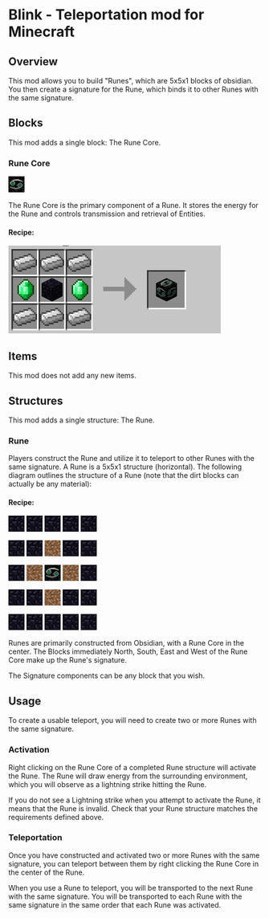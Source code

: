 # Blink - Teleportation mod for Minecraft

## Overview

This mod allows you to build "Runes", which are 5x5x1 blocks of obsidian. You then create a signature for the Rune, which binds it to other Runes with the same signature.

## Blocks

This mod adds a single block: The Rune Core.

### Rune Core

![Image](src/main/resources/assets/blink/textures/blocks/runecore.png)

The Rune Core is the primary component of a Rune. It stores the energy for the Rune and controls transmission and retrieval of Entities.

#### Recipe:

![Image](doc/images/recipes/runecore.png)

## Items

This mod does not add any new items.

## Structures

This mod adds a single structure: The Rune.

### Rune

Players construct the Rune and utilize it to teleport to other Runes with the same signature. A Rune is a 5x5x1 structure (horizontal). The following diagram outlines the structure of a Rune (note that the dirt blocks can actually be any material):

#### Recipe:

![Image](doc/images/obsidian.png)
![Image](doc/images/obsidian.png)
![Image](doc/images/obsidian.png)
![Image](doc/images/obsidian.png)
![Image](doc/images/obsidian.png)

![Image](doc/images/obsidian.png)
![Image](doc/images/obsidian.png)
![Image](doc/images/dirt.png)
![Image](doc/images/obsidian.png)
![Image](doc/images/obsidian.png)

![Image](doc/images/obsidian.png)
![Image](doc/images/dirt.png)
![Image](src/main/resources/assets/blink/textures/blocks/runecore.png)
![Image](doc/images/dirt.png)
![Image](doc/images/obsidian.png)

![Image](doc/images/obsidian.png)
![Image](doc/images/obsidian.png)
![Image](doc/images/dirt.png)
![Image](doc/images/obsidian.png)
![Image](doc/images/obsidian.png)

![Image](doc/images/obsidian.png)
![Image](doc/images/obsidian.png)
![Image](doc/images/obsidian.png)
![Image](doc/images/obsidian.png)
![Image](doc/images/obsidian.png)

Runes are primarily constructed from Obsidian, with a Rune Core in the center. The Blocks immediately North, South, East and West of the Rune Core make up the Rune's signature.

The Signature components can be any block that you wish.

## Usage

To create a usable teleport, you will need to create two or more Runes with the same signature.

### Activation

Right clicking on the Rune Core of a completed Rune structure will activate the Rune. The Rune will draw energy from the surrounding environment, which you will observe as a lightning strike hitting the Rune.

If you do not see a Lightning strike when you attempt to activate the Rune, it means that the Rune is invalid. Check that your Rune structure matches the requirements defined above.

### Teleportation

Once you have constructed and activated two or more Runes with the same signature, you can teleport between them by right clicking the Rune Core in the center of the Rune.

When you use a Rune to teleport, you will be transported to the next Rune with the same signature. You will be transported to each Rune with the same signature in the same order that each Rune was activated.
